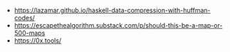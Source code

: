 - https://lazamar.github.io/haskell-data-compression-with-huffman-codes/
- https://escapethealgorithm.substack.com/p/should-this-be-a-map-or-500-maps
- https://0x.tools/

